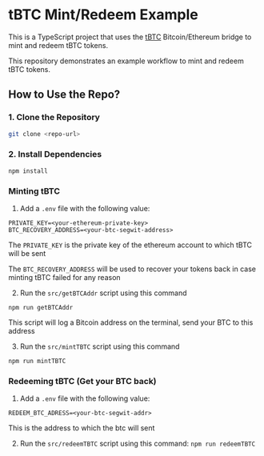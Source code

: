 # tBTC Mint/Redeem Example

This is a TypeScript project that uses the [tBTC](https://docs.threshold.network/applications/tbtc-v2) Bitcoin/Ethereum bridge to mint and redeem tBTC tokens.

This repository demonstrates an example workflow to mint and redeem tBTC tokens.

## How to Use the Repo?

### 1. Clone the Repository
```bash
git clone <repo-url>
```
### 2. Install Dependencies
```
npm install
```



### Minting tBTC 
1. Add a `.env` file with the following value:
```
PRIVATE_KEY=<your-ethereum-private-key>
BTC_RECOVERY_ADDRESS=<your-btc-segwit-address>
```

The `PRIVATE_KEY` is the private key of the ethereum account to which tBTC will be sent

The `BTC_RECOVERY_ADDRESS` will be used to recover your tokens back in case minting tBTC failed for any reason


2. Run the `src/getBTCAddr` script using this command
```
npm run getBTCAddr
```
This script will log a Bitcoin address on the terminal, send your BTC to this address


3. Run the `src/mintTBTC` script using this command
```
npm run mintTBTC
```


### Redeeming tBTC (Get your BTC back)
1. Add a `.env` file with the following value:
```
REDEEM_BTC_ADRESS=<your-btc-segwit-addr>
```

This is the address to which the btc will sent

2. Run the `src/redeemTBTC` script using this command: `npm run redeemTBTC`
